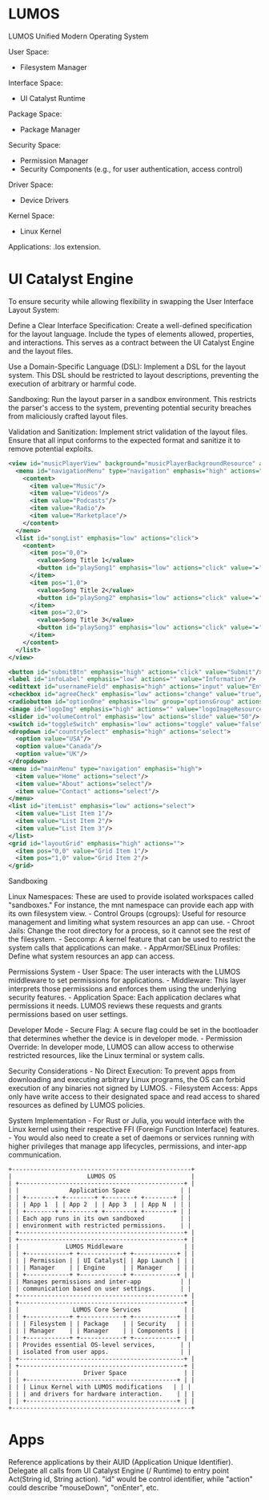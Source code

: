 # LUMOS
LUMOS Unified Modern Operating System

User Space:
- Filesystem Manager

Interface Space:
- UI Catalyst Runtime

Package Space:
- Package Manager

Security Space:
- Permission Manager
- Security Components (e.g., for user authentication, access control)

Driver Space:
- Device Drivers

Kernel Space:
- Linux Kernel

Applications: .los extension.


# UI Catalyst Engine

To ensure security while allowing flexibility in swapping the User Interface Layout System:

Define a Clear Interface Specification: Create a well-defined specification for the layout language. Include the types of elements allowed, properties, and interactions. This serves as a contract between the UI Catalyst Engine and the layout files.

Use a Domain-Specific Language (DSL): Implement a DSL for the layout system. This DSL should be restricted to layout descriptions, preventing the execution of arbitrary or harmful code.

Sandboxing: Run the layout parser in a sandbox environment. This restricts the parser's access to the system, preventing potential security breaches from maliciously crafted layout files.

Validation and Sanitization: Implement strict validation of the layout files. Ensure that all input conforms to the expected format and sanitize it to remove potential exploits.

```xml
<view id="musicPlayerView" background="musicPlayerBackgroundResource" actions="click">
  <menu id="navigationMenu" type="navigation" emphasis="high" actions="click">
    <content>
      <item value="Music"/>
      <item value="Videos"/>
      <item value="Podcasts"/>
      <item value="Radio"/>
      <item value="Marketplace"/>
    </content>
  </menu>
  <list id="songList" emphasis="low" actions="click">
    <content>
      <item pos="0,0">
        <value>Song Title 1</value>
        <button id="playSong1" emphasis="low" actions="click" value="►"/>
      </item>
      <item pos="1,0">
        <value>Song Title 2</value>
        <button id="playSong2" emphasis="low" actions="click" value="►"/>
      </item>
      <item pos="2,0">
        <value>Song Title 3</value>
        <button id="playSong3" emphasis="low" actions="click" value="►"/>
      </item>
    </content>
  </list>
</view>

<button id="submitBtn" emphasis="high" actions="click" value="Submit"/>
<label id="infoLabel" emphasis="low" actions="" value="Information"/>
<edittext id="usernameField" emphasis="high" actions="input" value="Enter Username"/>
<checkbox id="agreeCheck" emphasis="low" actions="change" value="true"/>
<radiobutton id="optionOne" emphasis="low" group="optionsGroup" actions="select" value="Option One"/>
<image id="logoImg" emphasis="high" actions="" value="logoImageResource"/>
<slider id="volumeControl" emphasis="low" actions="slide" value="50"/>
<switch id="toggleSwitch" emphasis="low" actions="toggle" value="false"/>
<dropdown id="countrySelect" emphasis="high" actions="select">
  <option value="USA"/>
  <option value="Canada"/>
  <option value="UK"/>
</dropdown>
<menu id="mainMenu" type="navigation" emphasis="high">
  <item value="Home" actions="select"/>
  <item value="About" actions="select"/>
  <item value="Contact" actions="select"/>
</menu>
<list id="itemList" emphasis="low" actions="select">
  <item value="List Item 1"/>
  <item value="List Item 2"/>
  <item value="List Item 3"/>
</list>
<grid id="layoutGrid" emphasis="high" actions="">
  <item pos="0,0" value="Grid Item 1"/>
  <item pos="1,0" value="Grid Item 2"/>
</grid>
```

Sandboxing

Linux Namespaces: These are used to provide isolated workspaces called "sandboxes." For instance, the mnt namespace can provide each app with its own filesystem view.
    - Control Groups (cgroups): Useful for resource management and limiting what system resources an app can use.
    - Chroot Jails: Change the root directory for a process, so it cannot see the rest of the filesystem.
    - Seccomp: A kernel feature that can be used to restrict the system calls that applications can make.
    - AppArmor/SELinux Profiles: Define what system resources an app can access.

Permissions System
    - User Space: The user interacts with the LUMOS middleware to set permissions for applications.
    - Middleware: This layer interprets those permissions and enforces them using the underlying security features.
    - Application Space: Each application declares what permissions it needs. LUMOS reviews these requests and grants permissions based on user settings.

Developer Mode
    - Secure Flag: A secure flag could be set in the bootloader that determines whether the device is in developer mode.
    - Permission Override: In developer mode, LUMOS can allow access to otherwise restricted resources, like the Linux terminal or system calls.

Security Considerations
    - No Direct Execution: To prevent apps from downloading and executing arbitrary Linux programs, the OS can forbid execution of any binaries not signed by LUMOS.
    - Filesystem Access: Apps only have write access to their designated space and read access to shared resources as defined by LUMOS policies.

System Implementation
    - For Rust or Julia, you would interface with the Linux kernel using their respective FFI (Foreign Function Interface) features.
    - You would also need to create a set of daemons or services running with higher privileges that manage app lifecycles, permissions, and inter-app communication.

```
+--------------------------------------------------+
|                     LUMOS OS                     |
| +----------------------------------------------+ |
| |              Application Space              | |
| | +--------+ +--------+ +--------+ +--------+ | |
| | | App 1  | | App 2  | | App 3  | | App N  | | |
| | +--------+ +--------+ +--------+ +--------+ | |
| | Each app runs in its own sandboxed          | |
| | environment with restricted permissions.    | |
| +----------------------------------------------+ |
| +----------------------------------------------+ |
| |             LUMOS Middleware                 | |
| | +------------+ +------------+ +------------+ | |
| | | Permission | | UI Catalyst| | App Launch | | |
| | | Manager    | | Engine     | | Manager    | | |
| | +------------+ +------------+ +------------+ | |
| | Manages permissions and inter-app           | |
| | communication based on user settings.       | |
| +----------------------------------------------+ |
| +----------------------------------------------+ |
| |               LUMOS Core Services            | |
| | +------------+ +------------+ +------------+ | |
| | | Filesystem | | Package    | | Security   | | |
| | | Manager    | | Manager    | | Components | | |
| | +------------+ +------------+ +------------+ | |
| | Provides essential OS-level services,       | |
| | isolated from user apps.                    | |
| +----------------------------------------------+ |
| +----------------------------------------------+ |
| |                  Driver Space                | |
| | +------------------------------------------+ | |
| | | Linux Kernel with LUMOS modifications   | | |
| | | and drivers for hardware interaction.    | | |
| | +------------------------------------------+ | |
+--------------------------------------------------+
```

# Apps
Reference applications by their AUID (Application Unique Identifier). Delegate all calls from UI Catalyst Engine (/ Runtime) to entry point Act(String id, String action). "id" would be control identifier, while "action" could describe "mouseDown", "onEnter", etc.
